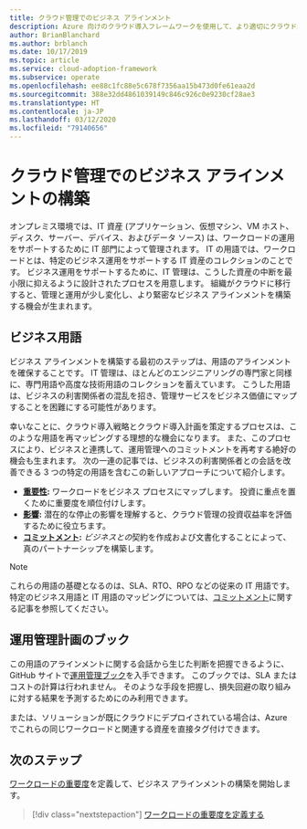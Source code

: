 ```yaml
---
title: クラウド管理でのビジネス アラインメント
description: Azure 向けのクラウド導入フレームワークを使用して、より適切にクラウド運用を管理し、より緊密なビジネス アラインメントを構築する方法を学習します。
author: BrianBlanchard
ms.author: brblanch
ms.date: 10/17/2019
ms.topic: article
ms.service: cloud-adoption-framework
ms.subservice: operate
ms.openlocfilehash: ee88c1fc88e5c678f7356aa15b473d0fe61eaa2d
ms.sourcegitcommit: 388e32dd4861039149c846c926c0e9230cf28ae3
ms.translationtype: HT
ms.contentlocale: ja-JP
ms.lasthandoff: 03/12/2020
ms.locfileid: "79140656"
---
```

# <a name="create-business-alignment-in-cloud-management"></a>クラウド管理でのビジネス アラインメントの構築

オンプレミス環境では、IT 資産 (アプリケーション、仮想マシン、VM ホスト、ディスク、サーバー、デバイス、およびデータ ソース) は、ワークロードの運用をサポートするために IT 部門によって管理されます。 IT の用語では、ワークロードとは、特定のビジネス運用をサポートする IT 資産のコレクションのことです。 ビジネス運用をサポートするために、IT 管理は、こうした資産の中断を最小限に抑えるように設計されたプロセスを用意します。 組織がクラウドに移行すると、管理と運用が少し変化し、より緊密なビジネス アラインメントを構築する機会が生まれます。

## <a name="business-vernacular"></a>ビジネス用語

ビジネス アラインメントを構築する最初のステップは、用語のアラインメントを確保することです。 IT 管理は、ほとんどのエンジニアリングの専門家と同様に、専門用語や高度な技術用語のコレクションを蓄えています。 こうした用語は、ビジネスの利害関係者の混乱を招き、管理サービスをビジネス価値にマップすることを困難にする可能性があります。

幸いなことに、クラウド導入戦略とクラウド導入計画を策定するプロセスは、このような用語を再マッピングする理想的な機会になります。 また、このプロセスにより、ビジネスと連携して、運用管理へのコミットメントを再考する絶好の機会も生まれます。 次の一連の記事では、ビジネスの利害関係者との会話を改善できる 3 つの特定の用語を含むこの新しいアプローチについて紹介します。

- **[重要性](./criticality.md):** ワークロードをビジネス プロセスにマップします。 投資に重点を置くために重要度を順位付けします。
- **[影響](./impact.md):** 潜在的な停止の影響を理解すると、クラウド管理の投資収益率を評価するために役立ちます。
- **[コミットメント](./commitment.md):** *ビジネスとの*契約を作成および文書化することによって、真のパートナーシップを構築します。

> [!NOTE]
> これらの用語の基礎となるのは、SLA、RTO、RPO などの従来の IT 用語です。 特定のビジネス用語と IT 用語のマッピングについては、[コミットメント](./commitment.md)に関する記事を参照してください。

## <a name="ops-management-planning-workbook"></a>運用管理計画のブック

この用語のアラインメントに関する会話から生じた判断を把握できるように、GitHub サイトで[運用管理ブック](https://raw.githubusercontent.com/microsoft/CloudAdoptionFramework/master/manage/opsmanagementworkbook.xlsx)を入手できます。 このブックでは、SLA またはコストの計算は行われません。 そのような手段を把握し、損失回避の取り組みに対する結果を予測するためにのみ利用できます。

または、ソリューションが既にクラウドにデプロイされている場合は、Azure でこれらの同じワークロードと関連する資産を直接タグ付けできます。

## <a name="next-steps"></a>次のステップ

[ワークロードの重要度](./criticality.md)を定義して、ビジネス アラインメントの構築を開始します。

> [!div class="nextstepaction"]
> [ワークロードの重要度を定義する](./criticality.md)
